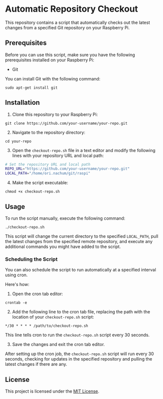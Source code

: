 # Automatic Repository Checkout

This repository contains a script that automatically checks out the latest changes from a specified Git repository on your Raspberry Pi.

## Prerequisites

Before you can use this script, make sure you have the following prerequisites installed on your Raspberry Pi:

- Git

You can install Git with the following command:

```
sudo apt-get install git
```

## Installation

1. Clone this repository to your Raspberry Pi:

```
git clone https://github.com/your-username/your-repo.git
```

2. Navigate to the repository directory:

```
cd your-repo
```

3. Open the `checkout-repo.sh` file in a text editor and modify the following lines with your repository URL and local path:

```bash
# Set the repository URL and local path
REPO_URL="https://github.com/your-username/your-repo.git"
LOCAL_PATH="/home/ori.nachum/git/raspi"
```

4. Make the script executable:

```
chmod +x checkout-repo.sh
```

## Usage

To run the script manually, execute the following command:

```
./checkout-repo.sh
```

This script will change the current directory to the specified `LOCAL_PATH`, pull the latest changes from the specified remote repository, and execute any additional commands you might have added to the script.

### Scheduling the Script

You can also schedule the script to run automatically at a specified interval using cron.

Here's how:

1. Open the cron tab editor:

```
crontab -e
```

2. Add the following line to the cron tab file, replacing the path with the location of your `checkout-repo.sh` script:

```
*/30 * * * * /path/to/checkout-repo.sh
```

This line tells cron to run the `checkout-repo.sh` script every 30 seconds.

3. Save the changes and exit the cron tab editor.

After setting up the cron job, the `checkout-repo.sh` script will run every 30 seconds, checking for updates in the specified repository and pulling the latest changes if there are any.

## License

This project is licensed under the [MIT License](LICENSE).
